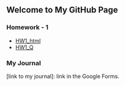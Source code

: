 ## Welcome to My GitHub Page 


### Homework - 1
* [HW1_html](HW1/HW1.html)
* [HW1_Q](HW1/IE582_Fall23_tutorial.pdf)

### My Journal
[link to my journal]: link in the Google Forms.
